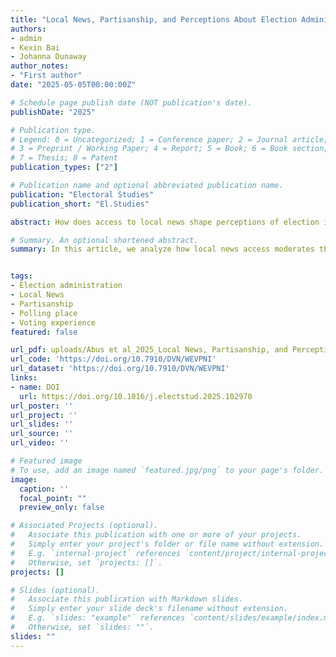 ```yaml
---
title: "Local News, Partisanship, and Perceptions About Election Administration"
authors:
- admin
- Kexin Bai
- Johanna Dunaway
author_notes:
- "First author"
date: "2025-05-05T00:00:00Z"

# Schedule page publish date (NOT publication's date).
publishDate: "2025"

# Publication type.
# Legend: 0 = Uncategorized; 1 = Conference paper; 2 = Journal article;
# 3 = Preprint / Working Paper; 4 = Report; 5 = Book; 6 = Book section;
# 7 = Thesis; 8 = Patent
publication_types: ["2"]

# Publication name and optional abbreviated publication name.
publication: "Electoral Studies"
publication_short: "El.Studies"

abstract: How does access to local news shape perceptions of election integrity? While existing research emphasizes the influence of partisanship and motivated reasoning, exposure to observable facts about election administration also affects these perceptions. Traditionally, local news was voters’ main source for such information. However, local news has declined significantly—especially in reporting capacity—due to increased competition in the digital media landscape. As a result, the public has less access to objective information about how elections are run, potentially increasing reliance on partisan cues. In this paper, we use individual-level survey data, measures of local news availability, and county-level election results from the 2016 and 2020 cycles to examine whether and how access to local news moderates the effects of partisanship and the winner/loser gap on voter perceptions of election integrity. 

# Summary. An optional shortened abstract.
summary: In this article, we analyze how local news access moderates the effect of partisanship on how election administration is perceived.


tags:
- Election administration
- Local News
- Partisanship
- Polling place
- Voting experience
featured: false

url_pdf: uploads/Abus et al_2025_Local News, Partisanship, and Perceptions about Election Administration.pdf
url_code: 'https://doi.org/10.7910/DVN/WEVPNI'
url_dataset: 'https://doi.org/10.7910/DVN/WEVPNI'
links:
- name: DOI
  url: https://doi.org/10.1016/j.electstud.2025.102970
url_poster: ''
url_project: ''
url_slides: ''
url_source: ''
url_video: ''

# Featured image
# To use, add an image named `featured.jpg/png` to your page's folder. 
image:
  caption: ''
  focal_point: ""
  preview_only: false

# Associated Projects (optional).
#   Associate this publication with one or more of your projects.
#   Simply enter your project's folder or file name without extension.
#   E.g. `internal-project` references `content/project/internal-project/index.md`.
#   Otherwise, set `projects: []`.
projects: []

# Slides (optional).
#   Associate this publication with Markdown slides.
#   Simply enter your slide deck's filename without extension.
#   E.g. `slides: "example"` references `content/slides/example/index.md`.
#   Otherwise, set `slides: ""`.
slides: ""
---
```

